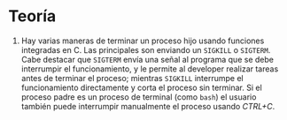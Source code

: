 # Teoría

1. Hay varias maneras de terminar un proceso hijo usando funciones integradas en C. Las principales son enviando un `SIGKILL` o `SIGTERM`. Cabe destacar que `SIGTERM` envía una señal al programa que se debe interrumpir el funcionamiento, y le permite al developer realizar tareas antes de terminar el proceso; mientras `SIGKILL` interrumpe el funcionamiento directamente y corta el proceso sin terminar. Si el proceso padre es un proceso de terminal (como `bash`) el usuario también puede interrumpir manualmente el proceso usando _CTRL+C_.